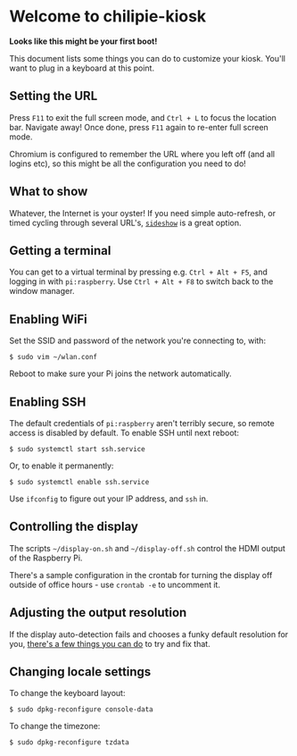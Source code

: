 # Welcome to chilipie-kiosk

**Looks like this might be your first boot!**

This document lists some things you can do to customize your kiosk. You'll want to plug in a keyboard at this point.

## Setting the URL

Press `F11` to exit the full screen mode, and `Ctrl + L` to focus the location bar. Navigate away! Once done, press `F11` again to re-enter full screen mode.

Chromium is configured to remember the URL where you left off (and all logins etc), so this might be all the configuration you need to do!

## What to show

Whatever, the Internet is your oyster! If you need simple auto-refresh, or timed cycling through several URL's, [`sideshow`](https://github.com/mieky/sideshow) is a great option.

## Getting a terminal

You can get to a virtual terminal by pressing e.g. `Ctrl + Alt + F5`, and logging in with `pi:raspberry`. Use `Ctrl + Alt + F8` to switch back to the window manager.

## Enabling WiFi

Set the SSID and password of the network you're connecting to, with:

    $ sudo vim ~/wlan.conf

Reboot to make sure your Pi joins the network automatically.

## Enabling SSH

The default credentials of `pi:raspberry` aren't terribly secure, so remote access is disabled by default. To enable SSH until next reboot:

    $ sudo systemctl start ssh.service

Or, to enable it permanently:

    $ sudo systemctl enable ssh.service

Use `ifconfig` to figure out your IP address, and `ssh` in.

## Controlling the display

The scripts `~/display-on.sh` and `~/display-off.sh` control the HDMI output of the Raspberry Pi.

There's a sample configuration in the crontab for turning the display off outside of office hours - use `crontab -e` to uncomment it.

## Adjusting the output resolution

If the display auto-detection fails and chooses a funky default resolution for you, [there's a few things you can do](https://github.com/futurice/chilipie-kiosk/issues/13) to try and fix that.

## Changing locale settings

To change the keyboard layout:

    $ sudo dpkg-reconfigure console-data

To change the timezone:

    $ sudo dpkg-reconfigure tzdata
